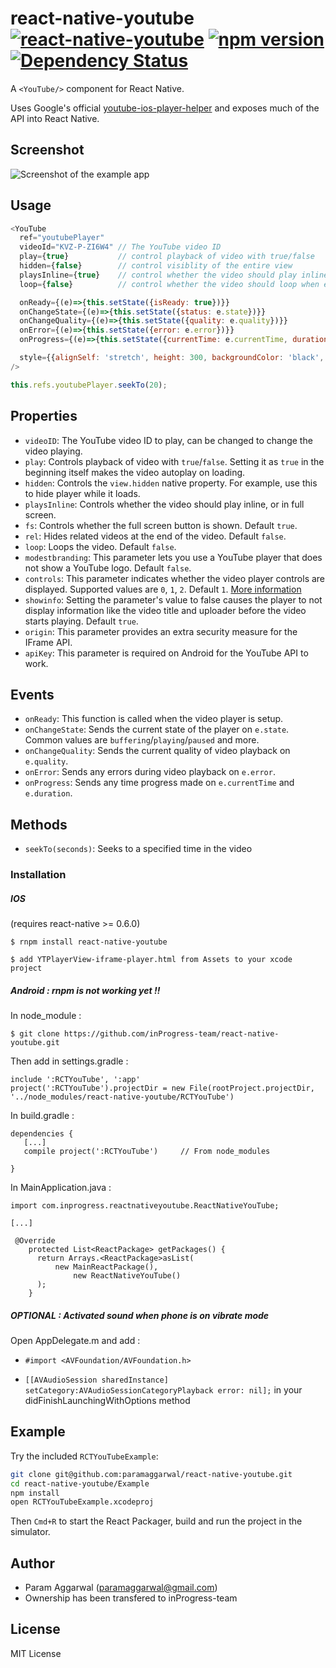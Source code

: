 # react-native-youtube [![react-native-youtube](http://img.shields.io/npm/dm/react-native-youtube.svg)](https://www.npmjs.org/package/react-native-youtube) [![npm version](https://badge.fury.io/js/react-native-youtube.svg)](http://badge.fury.io/js/react-native-youtube) [![Dependency Status](https://david-dm.org/inProgress-team/react-native-youtube.svg)](https://david-dm.org/inProgress-team/react-native-youtube)
A `<YouTube/>` component for React Native.

Uses Google's official [youtube-ios-player-helper](https://github.com/youtube/youtube-ios-player-helper) and exposes much of the API into React Native.

## Screenshot

![Screenshot of the example app](https://github.com/paramaggarwal/react-native-youtube/raw/master/Screenshot.png)

## Usage

```javascript
<YouTube
  ref="youtubePlayer"
  videoId="KVZ-P-ZI6W4" // The YouTube video ID
  play={true}           // control playback of video with true/false
  hidden={false}        // control visiblity of the entire view
  playsInline={true}    // control whether the video should play inline
  loop={false}          // control whether the video should loop when ended

  onReady={(e)=>{this.setState({isReady: true})}}
  onChangeState={(e)=>{this.setState({status: e.state})}}
  onChangeQuality={(e)=>{this.setState({quality: e.quality})}}
  onError={(e)=>{this.setState({error: e.error})}}
  onProgress={(e)=>{this.setState({currentTime: e.currentTime, duration: e.duration})}}

  style={{alignSelf: 'stretch', height: 300, backgroundColor: 'black', marginVertical: 10}}
/>
```
```javascript
this.refs.youtubePlayer.seekTo(20);
```

## Properties

* `videoID`: The YouTube video ID to play, can be changed to change the video playing.
* `play`: Controls playback of video with `true`/`false`. Setting it as `true` in the beginning itself makes the video autoplay on loading.
* `hidden`: Controls the `view.hidden` native property. For example, use this to hide player while it loads.
* `playsInline`: Controls whether the video should play inline, or in full screen.
* `fs`: Controls whether the full screen button is shown. Default `true`.
* `rel`: Hides related videos at the end of the video. Default `false`.
* `loop`: Loops the video. Default `false`.
* `modestbranding`: This parameter lets you use a YouTube player that does not show a YouTube logo. Default `false`.
* `controls`: This parameter indicates whether the video player controls are displayed. Supported values are `0`, `1`, `2`. Default `1`. [More information](https://developers.google.com/youtube/player_parameters?hl=en#controls)
* `showinfo`: Setting the parameter's value to false causes the player to not display information like the video title and uploader before the video starts playing. Default `true`.
* `origin`: This parameter provides an extra security measure for the IFrame API.
* `apiKey`: This parameter is required on Android for the YouTube API to work.

## Events

* `onReady`: This function is called when the video player is setup.
* `onChangeState`: Sends the current state of the player on `e.state`. Common values are `buffering`/`playing`/`paused` and more.
* `onChangeQuality`: Sends the current quality of video playback on `e.quality`.
* `onError`: Sends any errors during video playback on `e.error`.
* `onProgress`: Sends any time progress made on `e.currentTime` and `e.duration`.

## Methods

* `seekTo(seconds)`: Seeks to a specified time in the video

### Installation

##### IOS
(requires react-native >= 0.6.0)

`$ rnpm install react-native-youtube`

`$ add YTPlayerView-iframe-player.html from Assets to your xcode project`

##### Android : rnpm is not working yet !!

In node_module :

`$ git clone https://github.com/inProgress-team/react-native-youtube.git`

Then add in settings.gradle :
 ```
include ':RCTYouTube', ':app'
project(':RCTYouTube').projectDir = new File(rootProject.projectDir, '../node_modules/react-native-youtube/RCTYouTube')
 ```
In build.gradle :

 ```
 dependencies {
    [...]
    compile project(':RCTYouTube')     // From node_modules
   
} 
```

In MainApplication.java :

```
import com.inprogress.reactnativeyoutube.ReactNativeYouTube;

[...]

 @Override
    protected List<ReactPackage> getPackages() {
      return Arrays.<ReactPackage>asList(
          new MainReactPackage(),
              new ReactNativeYouTube()
      );
    }
 ```

##### OPTIONAL : Activated sound when phone is on vibrate mode

Open AppDelegate.m and add :

* `#import <AVFoundation/AVFoundation.h>`

* `[[AVAudioSession sharedInstance] setCategory:AVAudioSessionCategoryPlayback error: nil];` in your didFinishLaunchingWithOptions method

## Example
Try the included `RCTYouTubeExample`:

```sh
git clone git@github.com:paramaggarwal/react-native-youtube.git
cd react-native-youtube/Example
npm install
open RCTYouTubeExample.xcodeproj
```
Then `Cmd+R` to start the React Packager, build and run the project in the simulator.

## Author
* Param Aggarwal (paramaggarwal@gmail.com)
* Ownership has been transfered to inProgress-team

## License
MIT License
